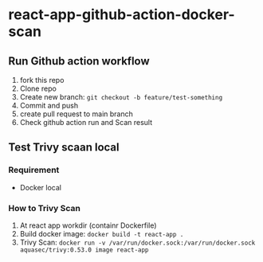 # react-app-github-action-docker-scan

## Run Github action workflow
1. fork this repo
2. Clone repo
3. Create new branch: `git checkout -b feature/test-something`
4. Commit and push
5. create pull request to main branch
6. Check github action run and Scan result

## Test Trivy scaan local
### Requirement
- Docker local

### How to Trivy Scan
1. At react app workdir (containr Dockerfile)
2. Build docker image: `docker build -t react-app .`
3. Trivy Scan: `docker run -v /var/run/docker.sock:/var/run/docker.sock aquasec/trivy:0.53.0 image react-app`
